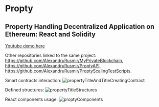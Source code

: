 # Propty

## Property Handling Decentralized Application on Ethereum: React and Solidity

[Youtube demo here](https://www.youtube.com/watch?v=Wts06EqrsUM&t=4s&ab_channel=AlexandruRusmir)

Other repositories linked to the same project: https://github.com/AlexandruRusmir/MyPrivateBlockchain, https://github.com/AlexandruRusmir/ProptyAPI, https://github.com/AlexandruRusmir/ProptyScalingTestScripts.

Smart contracts interaction:
![propertyTitleAndTitleCreatingContract](https://github.com/AlexandruRusmir/Propty/assets/73962944/1d434716-8bba-45c7-a766-4471527b98b1)

Defined structures:
![propertyTitleStructures](https://github.com/AlexandruRusmir/Propty/assets/73962944/a6899f08-dc7a-4220-9965-22c5f607c484)

React components usage:
![proptyComponents](https://github.com/AlexandruRusmir/Propty/assets/73962944/7fce570e-cd23-4daa-af85-426b2b6ef6a5)

